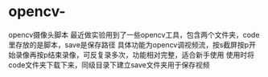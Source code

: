 # opencv-
opencv摄像头脚本
最近做实验用到了一些opencv工具，包含两个文件夹，code里存放的是脚本，save是保存路径
具体功能为opencv调视频流，按s截屏按p开始录像再按p结束录像，可反复录多次，功能相对完整，适合新手使用
使用时将code文件夹下载下来，同级目录下建立save文件夹用于保存视频
